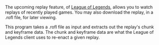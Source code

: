 The upcoming replay feature, of [League of Legends](http://na.leagueoflegends.com/), allows you to watch replays
of recently played games. You may also download the replay, in a .rofl file, for later viewing.

This program takes a .rofl file as input and extracts out the replay's chunk and keyframe data. The chunk and
keyframe data are what the League of Legends client uses to re-enact a given replay.
